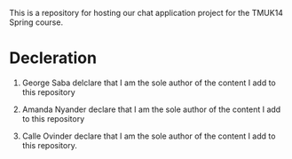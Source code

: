 This is a repository for hosting our chat application project for the TMUK14 Spring course. 

# Decleration
1. George Saba delclare that I am the sole author of the content I add to this repository

2. Amanda Nyander declare that I am the sole author of the content I add to this repository

3. Calle Ovinder declare that I am the sole author of the content I add to this repository. 
